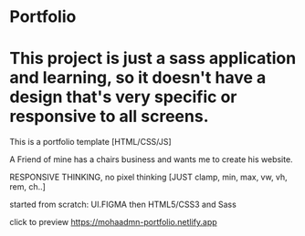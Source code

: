 # Portfolio
# This project is just a sass application and learning, so it doesn't have a design that's very specific or responsive to all screens.
This is a portfolio template [HTML/CSS/JS]

A Friend of mine has a chairs business and wants me to create his website.

RESPONSIVE THINKING, no pixel thinking [JUST clamp, min, max, vw, vh, rem, ch..]


started from scratch: UI.FIGMA then HTML5/CSS3 and Sass



click to preview https://mohaadmn-portfolio.netlify.app
